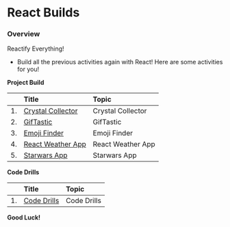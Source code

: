 # React Builds

### Overview

Reactify Everything!

* Build all the previous activities again with React! Here are some activities for you!


**Project Build**

|&nbsp;| Title | Topic |
|:--|:--|:--|
| 1.| [Crystal Collector](./project-build/01-Crystal-Collector/README.md) | Crystal Collector |
| 2.| [GifTastic](./project-build/02-GifTastic/README.md) | GifTastic |
| 3.| [Emoji Finder](./project-build/03-Emoji-Finder/README.md) | Emoji Finder |
| 4.| [React Weather App](./project-build/04-React-Weather-App/README.md) | React Weather App |
| 5.| [Starwars App](./project-build/05-Starwars-App/README.md) | Starwars App |


**Code Drills**

|&nbsp;| Title | Topic |
|:--|:--|:--|
| 1.| [Code Drills](./code-drills/README.md) | Code Drills |


**Good Luck!**

